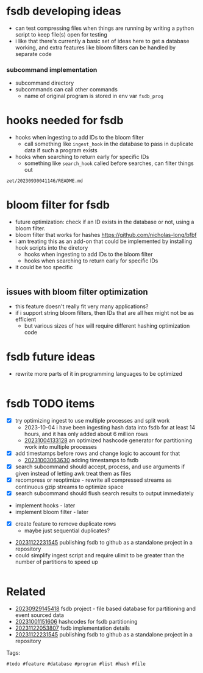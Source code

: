# fsdb developing ideas

- can test compressing files when things are running by writing a python script to keep file(s) open for testing
- i like that there's currently a basic set of ideas here to get a database working, and extra features like bloom filters can be handled by separate code

### subcommand implementation
- subcommand directory
- subcommands can call other commands
  - name of original program is stored in env var `fsdb_prog`

# hooks needed for fsdb

- hooks when ingesting to add IDs to the bloom filter
  - call something like `ingest_hook` in the database to pass in duplicate data if such a program exists
- hooks when searching to return early for specific IDs
  - something like `search_hook` called before searches, can filter things out

` zet/20230930041146/README.md `

# bloom filter for fsdb

- future optimization: check if an ID exists in the database or not, using a bloom filter.
- bloom filter that works for hashes https://github.com/nicholas-long/bfbf
- i am treating this as an add-on that could be implemented by installing hook scripts into the diretory
  - hooks when ingesting to add IDs to the bloom filter
  - hooks when searching to return early for specific IDs
- it could be too specific

```
```

## issues with bloom filter optimization
- this feature doesn't really fit very many applications?
- if i support string bloom filters, then IDs that are all hex might not be as efficient
  - but various sizes of hex will require different hashing optimization code


# fsdb future ideas

- rewrite more parts of it in programming languages to be optimized

```
```


# fsdb TODO items

- [x] try optimizing ingest to use multiple processes and split work
  - 2023-10-04 i have been ingesting hash data into fsdb for at least 14 hours, and it has only added about 6 million rows
  - [20231004133128](/zet/20231004133128/README.md) an optimized hashcode generator for partitioning work into multiple processes
- [x] add timestamps before rows and change logic to account for that
  - [20231003063630](/zet/20231003063630/README.md) adding timestamps to fsdb
- [x] search subcommand should accept, process, and use arguments if given instead of letting awk treat them as files
- [x] recompress or reoptimize - rewrite all compressed streams as continuous gzip streams to optimize space
- [x] search subcommand should flush search results to output immediately
- implement hooks - later
- implement bloom filter - later
- [x] create feature to remove duplicate rows
  - maybe just sequential duplicates?
- [20231122231545](/zet/20231122231545/README.md) publishing fsdb to github as a standalone project in a repository
- could simplify ingest script and require ulimit to be greater than the number of partitions to speed up

```
```


# Related

- [20230929145418](/zet/20230929145418/README.md) fsdb project - file based database for partitioning and event sourced data
- [20231001151606](/zet/20231001151606/README.md) hashcodes for fsdb partitioning
- [20231122053807](/zet/20231122053807/README.md) fsdb implementation details
- [20231122231545](/zet/20231122231545/README.md) publishing fsdb to github as a standalone project in a repository

Tags:

    #todo #feature #database #program #list #hash #file
